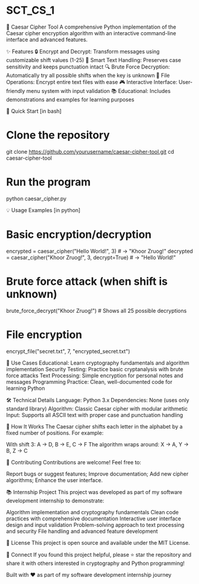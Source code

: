 # SCT_CS_1
🔐 Caesar Cipher Tool
A comprehensive Python implementation of the Caesar cipher encryption algorithm with an interactive command-line interface and advanced features.

✨ Features
🔒 Encrypt and Decrypt: Transform messages using customizable shift values (1-25)
🎯 Smart Text Handling: Preserves case sensitivity and keeps punctuation intact
🔍 Brute Force Decryption: Automatically try all possible shifts when the key is unknown
📁 File Operations: Encrypt entire text files with ease
🎮 Interactive Interface: User-friendly menu system with input validation
📚 Educational: Includes demonstrations and examples for learning purposes

🚀 Quick Start
[in bash]
# Clone the repository
git clone https://github.com/yourusername/caesar-cipher-tool.git
cd caesar-cipher-tool

# Run the program
python caesar_cipher.py

💡 Usage Examples
[in python]
# Basic encryption/decryption
encrypted = caesar_cipher("Hello World!", 3)  # → "Khoor Zruog!"
decrypted = caesar_cipher("Khoor Zruog!", 3, decrypt=True)  # → "Hello World!"

# Brute force attack (when shift is unknown)
brute_force_decrypt("Khoor Zruog!")  # Shows all 25 possible decryptions

# File encryption
encrypt_file("secret.txt", 7, "encrypted_secret.txt")

🎯 Use Cases
Educational: Learn cryptography fundamentals and algorithm implementation
Security Testing: Practice basic cryptanalysis with brute force attacks
Text Processing: Simple encryption for personal notes and messages
Programming Practice: Clean, well-documented code for learning Python

🛠️ Technical Details
Language: Python 3.x
Dependencies: None (uses only standard library)
Algorithm: Classic Caesar cipher with modular arithmetic
Input: Supports all ASCII text with proper case and punctuation handling

📖 How It Works
The Caesar cipher shifts each letter in the alphabet by a fixed number of positions. For example:

With shift 3: A → D, B → E, C → F
The algorithm wraps around: X → A, Y → B, Z → C

🤝 Contributing
Contributions are welcome! Feel free to:

Report bugs or suggest features; 
Improve documentation; 
Add new cipher algorithms; 
Enhance the user interface.

📚 Internship Project
This project was developed as part of my software development internship to demonstrate:

Algorithm implementation and cryptography fundamentals
Clean code practices with comprehensive documentation
Interactive user interface design and input validation
Problem-solving approach to text processing and security
File handling and advanced feature development

📝 License
This project is open source and available under the MIT License.

🔗 Connect
If you found this project helpful, please ⭐ star the repository and share it with others interested in cryptography and Python programming!

Built with ❤️ as part of my software development internship journey
